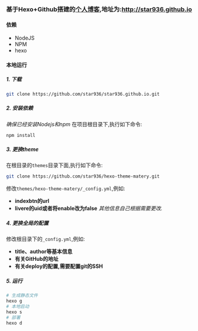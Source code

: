 ### 基于Hexo+Github搭建的[个人博客](http://star936.github.io),地址为:http://star936.github.io

#### 依赖
* NodeJS
* NPM
* hexo

#### 本地运行
##### 1. 下载
```bash
git clone https://github.com/star936/star936.github.io.git
```
##### 2. 安装依赖
*确保已经安装Nodejs和npm*
在项目根目录下,执行如下命令:
```bash
npm install 
```
##### 3. 更换theme
在根目录的`themes`目录下面,执行如下命令:
```bash
git clone https://github.com/star936/hexo-theme-matery.git
```
修改`themes/hexo-theme-matery/_config.yml`,例如:
* **indexbtn的url**
* **livere的uid或者将enable改为false**
*其他信息自己根据需要更改.*

##### 4. 更换全局的配置
修改根目录下的`_config.yml`,例如:
* **title、author等基本信息**
* **有关GitHub的地址**
* **有关deploy的配置,需要配置git的SSH**

##### 5. 运行
```bash
# 生成静态文件
hexo g
# 本地启动
hexo s
# 部署
hexo d
```
